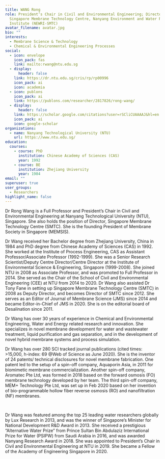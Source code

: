 ```yaml
---
title: WANG Rong
role: President’s Chair in Civil and Environmental Engineering; Director,
  Singapore Membrane Technology Centre, Nanyang Environment and Water Research
  Institute (NEWRI-SMTC)
avatar_filename: avatar.jpg
bio: ""
interests:
  - Membrane Science & Technology
  - Chemical & Environmental Engineering Processes
social:
  - icon: envelope
    icon_pack: fas
    link: mailto:rwang@ntu.edu.sg
  - display:
      header: false
    link: https://dr.ntu.edu.sg/cris/rp/rp00996
    icon_pack: ai
    icon: academia
  - icon: publons
    icon_pack: ai
    link: https://publons.com/researcher/2817826/rong-wang/
  - display:
      header: false
    link: https://scholar.google.com/citations?user=rSCliCUAAAAJ&hl=en
    icon_pack: ai
    icon: google-scholar
organizations:
  - name: Nanyang Technological University (NTU)
    url: https://www.ntu.edu.sg/
education:
  courses:
    - course: PhD
      institution: Chinese Academy of Sciences (CAS)
      year: 1992
    - course: BE
      institution: Zhejiang University
      year: 1984
email: ""
superuser: true
user_groups:
  - Researchers
highlight_name: false
---
```

Dr Rong Wang is a Full Professor and President’s Chair in Civil and Environmental Engineering at Nanyang Technological University (NTU), Singapore. She also holds the position of Director, Singapore Membrane Technology Centre (SMTC). She is the founding President of Membrane Society in Singapore (MEMSIS).



Dr Wang received her Bachelor degree from Zhejiang University, China in 1984 and PhD degree from Chinese Academy of Sciences (CAS) in 1992. She worked at the Institute of Process Engineering, CAS as Assistant Professor/Associate Professor (1992-1999). She was a Senior Research Scientist/Deputy Centre Director/Centre Director at the Institute of Environmental Science & Engineering, Singapore (1999-2008). She joined NTU in 2008 as Associate Professor, and was promoted to Full Professor in 2014. She served as the Chair of the School of Civil and Environmental Engineering (CEE) at NTU from 2014 to 2020. Dr Wang also assisted Dr Tony Fane in setting up Singapore Membrane Technology Centre (SMTC) in 2008 as Deputy Director, and becomes Director of SMTC since 2012. She serves as an Editor of Journal of Membrane Science (JMS) since 2014 and became Editor-in-Chief of JMS in 2020. She is on the editorial board of Desalination since 2011.



Dr Wang has over 30 years of experience in Chemical and Environmental Engineering, Water and Energy related research and innovation. She specializes in novel membrane development for water and wastewater treatment, liquid purification and gas separation, and in the development of novel hybrid membrane systems and process simulation.



Dr Wang has over 280 SCI tracked journal publications (cited times: >15,000, h-index: 69 @Web of Science as June 2020). She is the inventor of 24 patents/ technical disclosures for novel membrane fabrication. One patent led to the setup of a spin-off company, Aquaporin Asia, in 2011 for biomimetic membrane commercialization. Another spin-off company, Aromatec Pte Ltd, was formed in 2018 based on the forward osmosis (FO) membrane technology developed by her team. The third spin-off company, MEM+ Technology Pte Ltd, was set up in Feb 2020 based on her invention of bio-programmable hollow fiber reverse osmosis (RO) and nanofiltration (NF) membranes.

 

Dr Wang was featured among the top 25 leading water researchers globally by Lux Research in 2013, and was the winner of Singapore’s Minister for National Development R&D Award in 2013. She received a prestigious “Alternative Water Prize” from Prince Sultan Bin Abdulaziz International Prize for Water (PSIPW) from Saudi Arabia in 2016, and was awarded Nanyang Research Award in 2018. She was appointed to President’s Chair in Civil and Environmental Engineering at NTU in 2019. She became a Fellow of the Academy of Engineering Singapore in 2020.